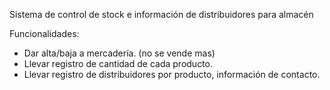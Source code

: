 Sistema de control de stock e información de distribuidores para almacén

Funcionalidades:
  - Dar alta/baja a mercadería. (no se vende mas)
  - Llevar registro de cantidad de cada producto.
  - Llevar registro de distribuidores por producto, información de contacto.
